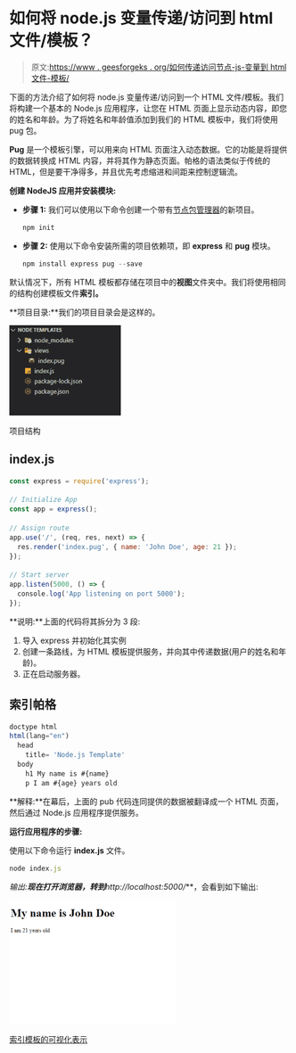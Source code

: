 # 如何将 node.js 变量传递/访问到 html 文件/模板？

> 原文:[https://www . geesforgeks . org/如何传递访问节点-js-变量到 html 文件-模板/](https://www.geeksforgeeks.org/how-to-pass-access-node-js-variable-to-an-html-file-template/)

下面的方法介绍了如何将 node.js 变量传递/访问到一个 HTML 文件/模板。我们将构建一个基本的 Node.js 应用程序，让您在 HTML 页面上显示动态内容，即您的姓名和年龄。为了将姓名和年龄值添加到我们的 HTML 模板中，我们将使用 pug 包。

**Pug** 是一个模板引擎，可以用来向 HTML 页面注入动态数据。它的功能是将提供的数据转换成 HTML 内容，并将其作为静态页面。帕格的语法类似于传统的 HTML，但是要干净得多，并且优先考虑缩进和间距来控制逻辑流。

**创建 NodeJS 应用并安装模块:**

*   **步骤 1:** 我们可以使用以下命令创建一个带有[节点包管理器](https://nodejs.org/en/download/)的新项目。

    ```js
    npm init
    ```

*   **步骤 2:** 使用以下命令安装所需的项目依赖项，即 **express** 和 **pug** 模块。

    ```js
    npm install express pug --save
    ```

默认情况下，所有 HTML 模板都存储在项目中的**视图**文件夹中。我们将使用相同的结构创建模板文件**索引。**

**项目目录:**我们的项目目录会是这样的。

![](img/7ea9cb4257aef69ab7e72a0ce1e0a8e4.png)

项目结构

## index.js

```js
const express = require('express');

// Initialize App
const app = express();

// Assign route
app.use('/', (req, res, next) => {
  res.render('index.pug', { name: 'John Doe', age: 21 });
});

// Start server
app.listen(5000, () => {
  console.log('App listening on port 5000');
});
```

**说明:**上面的代码将其拆分为 3 段:

1.  导入 express 并初始化其实例
2.  创建一条路线，为 HTML 模板提供服务，并向其中传递数据(用户的姓名和年龄)。
3.  正在启动服务器。

## 索引帕格

```js
doctype html
html(lang="en")
  head
    title= 'Node.js Template'
  body
    h1 My name is #{name}
    p I am #{age} years old
```

**解释:**在幕后，上面的 pub 代码连同提供的数据被翻译成一个 HTML 页面，然后通过 Node.js 应用程序提供服务。

**运行应用程序的步骤:**

使用以下命令运行 **index.js** 文件。

```js
node index.js
```

**输出:**现在打开浏览器，转到***http://localhost:5000/***，会看到如下输出:

![](img/b571c59b72ab32c7605d1065d6bafb25.png)

<u>索引模板的可视化表示</u>